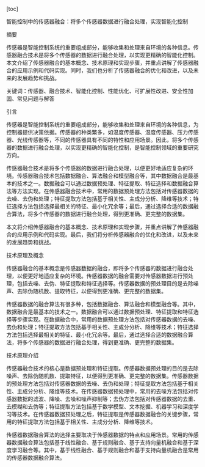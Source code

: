 
[toc]                    
                
                
智能控制中的传感器融合：将多个传感器数据进行融合处理，实现智能化控制

摘要

传感器是智能控制系统的重要组成部分，能够收集和处理来自环境的各种信息。传感器融合技术是将多个传感器的数据进行融合处理，以实现更精确的智能化控制。本文介绍了传感器融合的基本概念、技术原理和实现步骤，并重点讲解了传感器融合的应用示例和代码实现。同时，我们也分析了传感器融合的优化和改进，以及未来的发展趋势和挑战。

关键词：传感器、融合技术、智能化控制、性能优化、可扩展性改进、安全性加固、常见问题与解答

引言

传感器是智能控制系统的重要组成部分，能够收集和处理来自环境的各种信息，为控制器提供决策依据。传感器的种类繁多，如温度传感器、湿度传感器、压力传感器、光线传感器等，不同的传感器具有不同的特性和应用场景。因此，将多个传感器的数据进行融合处理，以实现更精确的智能化控制，是智能控制领域的重要研究方向。

传感器融合技术是将多个传感器的数据进行融合处理，以便更好地适应复杂的环境。传感器融合技术包括数据融合、算法融合和模型融合等，其中数据融合是最基本的技术之一。数据融合可以通过数据预处理、特征提取、特征选择和数据融合算法等方法实现。在传感器融合技术中，常用的数据预处理方法包括对传感器数据的去噪、去伪和处理；特征提取方法包括基于相关性、主成分分析、降维等技术；特征选择方法包括选择最相关的特征、最小化冗余等；最后，通过选择合适的数据融合算法，将多个传感器的数据进行融合处理，得到更准确、更完整的数据集。

本文将介绍传感器融合的基本概念、技术原理和实现步骤，并重点讲解了传感器融合的应用示例和代码实现。最后，我们将分析传感器融合的优化和改进，以及未来的发展趋势和挑战。

技术原理及概念

传感器融合的基本概念是传感器数据的融合，即将多个传感器的数据进行融合处理，以便更好地适应复杂的环境。传感器数据的融合需要对传感器数据进行预处理，包括去噪、去伪、特征提取和特征选择等。传感器数据的预处理目的是去除噪声、去除伪随机数、提取特征，以便得到更准确、更完整的数据集。

传感器数据的融合算法有很多种，包括数据融合、算法融合和模型融合等。其中，数据融合是最基本的技术之一。数据融合可以通过数据预处理、特征提取和特征选择等步骤实现。在数据融合中，常用的数据预处理方法包括对传感器数据的去噪、去伪和处理；特征提取方法包括基于相关性、主成分分析、降维等技术；特征选择方法包括选择最相关的特征、最小化冗余等。最后，通过选择合适的数据融合算法，将多个传感器的数据进行融合处理，得到更准确、更完整的数据集。

技术原理介绍

传感器融合技术的核心是数据预处理和特征提取。传感器数据预处理的目的是去除噪声、去除伪随机数、提取特征，以便得到更准确、更完整的数据集。传感器数据的预处理方法包括对传感器数据的去噪、去伪和处理；特征提取方法包括基于相关性、主成分分析、降维等技术。在传感器数据预处理中，常用的去噪方法包括对传感器数据的滤波、降噪、去噪和噪声抑制等；去伪方法包括对传感器数据的去重、去模糊和去伪等；特征提取方法包括基于数学模型、文本挖掘、机器学习和深度学习等技术。在传感器数据预处理之后，特征提取是传感器数据融合的关键步骤，常用的特征提取方法包括基于相关性、主成分分析、降维等技术。

传感器数据融合算法的选择主要取决于传感器数据的特点和应用场景。常用的传感器数据融合算法包括基于线性融合、基于规则融合、基于支持向量机融合和基于深度学习融合等。其中，基于线性融合、基于规则融合和基于支持向量机融合是常用的传感器数据融合算法。

